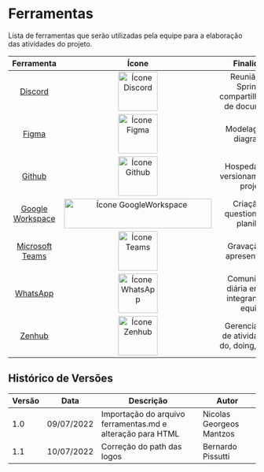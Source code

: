 # Ferramentas
Lista de ferramentas que serão utilizadas pela equipe para a elaboração das atividades do projeto.

<table>
    <thead>
        <tr>
            <th style="text-align: center">Ferramenta</th>
            <th style="text-align: center">Ícone</th>
            <th style="text-align: center">Finalidade</th>
        </tr>
    </thead>
    <tbody style="text-align: center">
        <tr>
            <td> <a href="https://discord.com" target="_blank"> Discord </a> </td>
            <td>
                <img src="./_media/discord_icon.jpg" style="width: 80px; height: 80px" alt="Ícone Discord">
            </td>
            <td>
                Reunião das Sprints e compartilhamento de documentos
            </td>
        </tr>
        <tr>
            <td> <a href="https://figma.com" target="_blank"> Figma </a> </td>
            <td>
                <img src="./_media/figma_icon.png" style="width: 80px; height: 80px" alt="Ícone Figma">
            </td>
            <td>
                Modelagem de diagramas
            </td>
        </tr>
        <tr>
            <td> <a href="https://github.com" target="_blank"> Github </a> </td>
            <td>
                <img src="./_media/github_icon.png" style="width: 80px; height: 80px" alt="Ícone Github">
            </td>
            <td>
                Hospedagem e versionamento do projeto
            </td>
        </tr>
        <tr>
            <td> <a href="https://workspace.google.com/" target="_blank"> Google Workspace </a> </td>
            <td>
                <img src="./_media/google_workspace_icon.png" style="width: 300px; height: 60px" alt="Ícone GoogleWorkspace">
            </td>
            <td>
                Criação de questionários e planilhas
            </td>
        </tr>
        <tr>
            <td> <a href="https://www.microsoft.com/pt-br/microsoft-teams" target="_blank"> Microsoft Teams </a> </td>
            <td>
                <img src="./_media/teams_icon.png" style="width: 80px; height: 80px" alt="Ícone Teams">
            </td>
            <td>
                Gravação das apresentações
            </td>
        </tr>
        <tr>
            <td> <a href="https://www.whatsapp.com" target="_blank"> WhatsApp </a> </td>
            <td>
                <img src="./_media/whatsapp_icon.png" style="width: 80px; height: 80px" alt="Ícone WhatsApp">
            </td>
            <td>
                Comunicação diária entre os integrantes da equipe
            </td>
        </tr>
        <tr>
            <td> <a href="https://www.zenhub.com" target="_blank"> Zenhub </a> </td>
            <td>
                <img src="./_media/zenhub_icon.svg" style="width: 80px; height: 80px" alt="Ícone Zenhub">
            </td>
            <td>
                Gerenciamento de atividades (to do, doing, done...)
            </td>
        </tr>
    </tbody>
</table>


## Histórico de Versões
| Versão | Data       | Descrição                                              | Autor                    |
|--------|------------|--------------------------------------------------------|--------------------------|
| 1.0    | 09/07/2022 | Importação do arquivo ferramentas.md e alteração para HTML | Nicolas Georgeos Mantzos |
| 1.1    | 10/07/2022 | Correção do path das logos                             | Bernardo Pissutti        |

